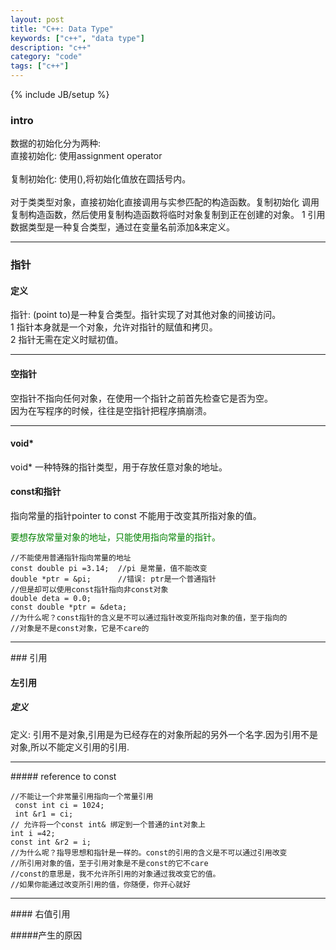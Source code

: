 ```yaml
---
layout: post
title: "C++: Data Type"
keywords: ["c++", "data type"]
description: "c++"
category: "code"
tags: ["c++"]
---
```

{% include JB/setup %}



### intro

数据的初始化分为两种: <br /> 
直接初始化: 使用assignment operator<br />  
复制初始化: 使用(),将初始化值放在圆括号内。<br />  
对于类类型对象，直接初始化直接调用与实参匹配的构造函数。复制初始化
调用复制构造函数，然后使用复制构造函数将临时对象复制到正在创建的对象。
1 引用数据类型是一种复合类型，通过在变量名前添加&来定义。  
<hr />

### 指针

#### 定义

指针: (point to)是一种复合类型。指针实现了对其他对象的间接访问。<br />
1 指针本身就是一个对象，允许对指针的赋值和拷贝。<br />
2 指针无需在定义时赋初值。<br />
<hr />

#### 空指针

空指针不指向任何对象，在使用一个指针之前首先检查它是否为空。<br />
因为在写程序的时候，往往是空指针把程序搞崩溃。<br />
<hr />

#### void\*

void\* 一种特殊的指针类型，用于存放任意对象的地址。 

#### const和指针

指向常量的指针pointer to const 不能用于改变其所指对象的值。<br />

<font color="green">要想存放常量对象的地址，只能使用指向常量的指针。</font>

```
//不能使用普通指针指向常量的地址
const double pi =3.14;  //pi 是常量，值不能改变
double *ptr = &pi;      //错误: ptr是一个普通指针
//但是却可以使用const指针指向非const对象
double deta = 0.0;
const double *ptr = &deta;
//为什么呢？const指针的含义是不可以通过指针改变所指向对象的值，至于指向的
//对象是不是const对象，它是不care的
```

<hr />
### 引用

#### 左引用

##### 定义

定义: 引用不是对象,引用是为已经存在的对象所起的另外一个名字.因为引用不是对象,所以不能定义引用的引用.<br/>
<hr />
##### reference to const

```
//不能让一个非常量引用指向一个常量引用
 const int ci = 1024;
 int &r1 = ci;
// 允许将一个const int& 绑定到一个普通的int对象上
int i =42;
const int &r2 = i;
//为什么呢？指导思想和指针是一样的。const的引用的含义是不可以通过引用改变
//所引用对象的值，至于引用对象是不是const的它不care
//const的意思是，我不允许所引用的对象通过我改变它的值。
//如果你能通过改变所引用的值，你随便，你开心就好
```

<hr />
#### 右值引用

#####产生的原因


